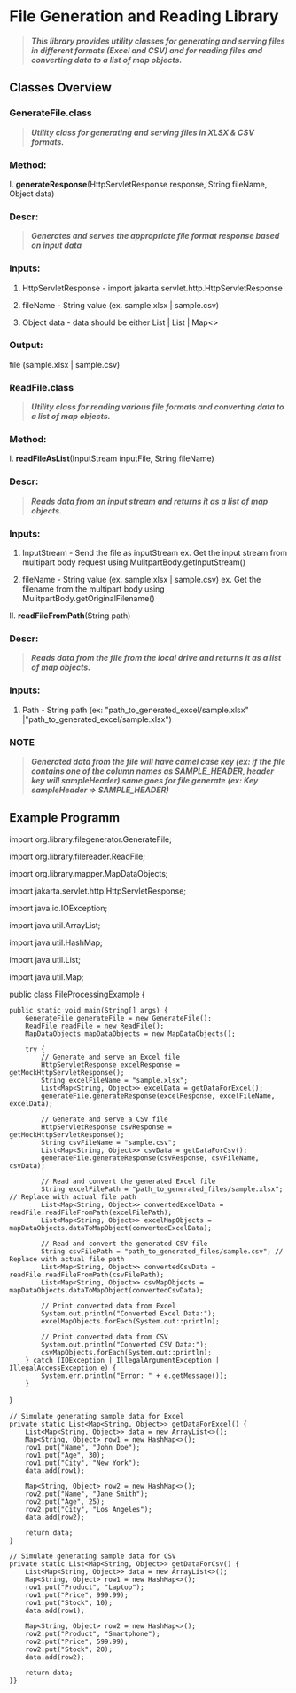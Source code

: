 # File Generation and Reading Library

> ***This library provides utility classes for generating and serving files in different formats (Excel and CSV) and for reading files and converting data to a list of map objects.***

## Classes Overview

### GenerateFile.class

> ***Utility class for generating and serving files in XLSX & CSV formats.***

### Method:

I. **generateResponse**(HttpServletResponse response, String fileName, Object data)

### Descr: 
> ***Generates and serves the appropriate file format response based on input data***

### Inputs:

1. HttpServletResponse - import jakarta.servlet.http.HttpServletResponse

2. fileName - String value (ex. sample.xlsx | sample.csv)

3. Object data - data should be either List<classObject> | List <JsonString> | Map<>

### Output: 

file (sample.xlsx | sample.csv)

### ReadFile.class

> ***Utility class for reading various file formats and converting data to a list of map objects.***

### Method:

I. **readFileAsList**(InputStream inputFile, String fileName)

### Descr:  

> ***Reads data from an input stream and returns it as a list of map objects.***

### Inputs:

1.  InputStream - Send the file as inputStream ex. Get the input stream from multipart body request using MulitpartBody.getInputStream()

2. fileName - String value (ex. sample.xlsx | sample.csv) ex. Get the filename from the multipart body using MulitpartBody.getOriginalFilename()

II. **readFileFromPath**(String path)

### Descr: 

> ***Reads data from the file from the local drive and returns it as a list of map objects.***

### Inputs:

1. Path - String path (ex: "path_to_generated_excel/sample.xlsx" |"path_to_generated_excel/sample.xlsx")

 ### NOTE

>  ***Generated data from the file will have camel case key (ex: if the file contains one of the column names as **SAMPLE_HEADER**, header key will sampleHeader) same goes for file generate (ex: Key  sampleHeader => SAMPLE_HEADER)***


## Example Programm

import org.library.filegenerator.GenerateFile;

import org.library.filereader.ReadFile;

import org.library.mapper.MapDataObjects;

import jakarta.servlet.http.HttpServletResponse;

import java.io.IOException;

import java.util.ArrayList;

import java.util.HashMap;

import java.util.List;

import java.util.Map;

public class FileProcessingExample {

    public static void main(String[] args) {
        GenerateFile generateFile = new GenerateFile();
        ReadFile readFile = new ReadFile();
        MapDataObjects mapDataObjects = new MapDataObjects();

        try {
            // Generate and serve an Excel file
            HttpServletResponse excelResponse = getMockHttpServletResponse();
            String excelFileName = "sample.xlsx";
            List<Map<String, Object>> excelData = getDataForExcel();
            generateFile.generateResponse(excelResponse, excelFileName, excelData);

            // Generate and serve a CSV file
            HttpServletResponse csvResponse = getMockHttpServletResponse();
            String csvFileName = "sample.csv";
            List<Map<String, Object>> csvData = getDataForCsv();
            generateFile.generateResponse(csvResponse, csvFileName, csvData);

            // Read and convert the generated Excel file
            String excelFilePath = "path_to_generated_files/sample.xlsx"; // Replace with actual file path
            List<Map<String, Object>> convertedExcelData = readFile.readFileFromPath(excelFilePath);
            List<Map<String, Object>> excelMapObjects = mapDataObjects.dataToMapObject(convertedExcelData);

            // Read and convert the generated CSV file
            String csvFilePath = "path_to_generated_files/sample.csv"; // Replace with actual file path
            List<Map<String, Object>> convertedCsvData = readFile.readFileFromPath(csvFilePath);
            List<Map<String, Object>> csvMapObjects =       mapDataObjects.dataToMapObject(convertedCsvData);

            // Print converted data from Excel
            System.out.println("Converted Excel Data:");
            excelMapObjects.forEach(System.out::println);

            // Print converted data from CSV
            System.out.println("Converted CSV Data:");
            csvMapObjects.forEach(System.out::println);
        } catch (IOException | IllegalArgumentException | IllegalAccessException e) {
            System.err.println("Error: " + e.getMessage());
        }
}

    // Simulate generating sample data for Excel
    private static List<Map<String, Object>> getDataForExcel() {
        List<Map<String, Object>> data = new ArrayList<>();
        Map<String, Object> row1 = new HashMap<>();
        row1.put("Name", "John Doe");
        row1.put("Age", 30);
        row1.put("City", "New York");
        data.add(row1);

        Map<String, Object> row2 = new HashMap<>();
        row2.put("Name", "Jane Smith");
        row2.put("Age", 25);
        row2.put("City", "Los Angeles");
        data.add(row2);

        return data;
    }

    // Simulate generating sample data for CSV
    private static List<Map<String, Object>> getDataForCsv() {
        List<Map<String, Object>> data = new ArrayList<>();
        Map<String, Object> row1 = new HashMap<>();
        row1.put("Product", "Laptop");
        row1.put("Price", 999.99);
        row1.put("Stock", 10);
        data.add(row1);

        Map<String, Object> row2 = new HashMap<>();
        row2.put("Product", "Smartphone");
        row2.put("Price", 599.99);
        row2.put("Stock", 20);
        data.add(row2);

        return data;
    }}

